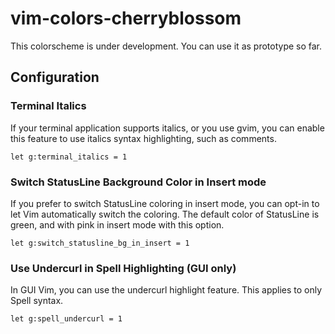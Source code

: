 # vim-colors-cherryblossom

This colorscheme is under development.
You can use it as prototype so far.

## Configuration
### Terminal Italics
If your terminal application supports italics, or you use gvim, you can enable this feature to use italics syntax highlighting, such as comments.

```vim
let g:terminal_italics = 1
```

### Switch StatusLine Background Color in Insert mode
If you prefer to switch StatusLine coloring in insert mode, you can opt-in to let Vim automatically switch the coloring.
The default color of StatusLine is green, and with pink in insert mode with this option.

```vim
let g:switch_statusline_bg_in_insert = 1
```

### Use Undercurl in Spell Highlighting (GUI only)
In GUI Vim, you can use the undercurl highlight feature.
This applies to only Spell syntax.

```vim
let g:spell_undercurl = 1
```
